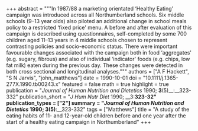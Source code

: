 +++
abstract = """In 1987/88 a marketing orientated ‘Healthy Eating' campaign was introduced across all Northumberland schools. Six middle schools (9–13 year olds) also piloted an additional change in school meals policy to a restricted ‘fixed price' menu. A before and after evaluation of this campaign is described using questionnaires, self-completed by some 700 children aged 11–13 years in 4 middle schools chosen to represent contrasting policies and socio-economic status. There were important favourable changes associated with the campaign both in food ‘aggregates' (e.g. sugary, fibrous) and also of individual ‘indicator' foods (e.g. chips, low fat milk) eaten during the previous day. These changes were detected in both cross sectional and longitudinal analyses."""
authors = ["A F Hackett", "S N Jarvis", "john_matthews"]
date = 1990-10-01
doi = "10.1111/j.1365-277X.1990.tb00243.x"
featured = false
math = true
highlight = true
publication = "*Journal of Human Nutrition and Dietetics* 1990; __3__(5)__:__323-332"
publication_short = "*J Hum Nutr Diet* 1990; __3:__323-32"
publication_types = ["2"]
summary = "*Journal of Human Nutrition and Dietetics* 1990; __3__(5)__:__323-332"
tags = ["Matthews"]
title = "A study of the eating habits of 11- and 12-year-old children before and one year after the start of a healthy eating campaign in Northumberland"
+++

